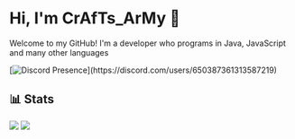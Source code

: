 # Hi, I'm CrAfTs_ArMy 👋

Welcome to my GitHub! I'm a developer who programs in Java, JavaScript and many other languages

[![Discord Presence](https://lanyard.cnrad.dev/api/650387361313587219?theme=dark&bg=23272A&animated=true&hideDiscrim=true&borderRadius=5px&showDisplayName=true&hideSpotify=true&hideDiscrim=true&idleMessage=Probably%20doing%20something%20else...)](https://discord.com/users/650387361313587219)

## 📊 Stats
<a href="https://github.com/CrAfTsArMy" style="text-decoration: none;">
     <img src="https://github-readme-stats.vercel.app/api?username=CrAfTsArMy&show_icons=true&theme=transparent&hide_border=true&include_all_commits=true&count_private=true" />
     <img src="https://github-readme-stats.vercel.app/api/top-langs/?username=CrAfTsArMy&layout=compact&theme=transparent&hide_border=true" />
</a>
